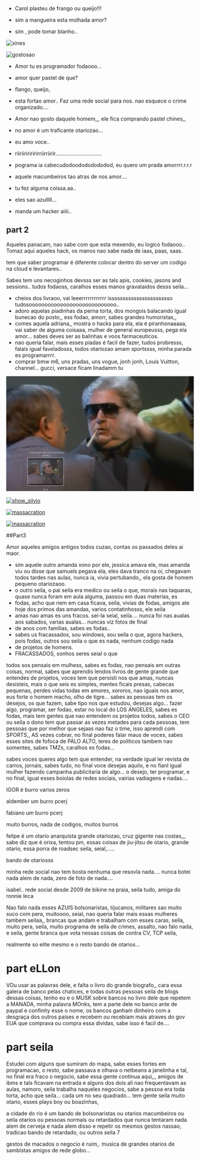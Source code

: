 ###

- Carol plasteu de frango ou queijo!!!

- sim a mangueira esta molhada amor?

- sim , pode tomar blanho..

![xines](https://image1.masterfile.com/getImage/656-01765199em-woman-holding-tv-remote-control.jpg)

![gostosao](https://www.soldierx.com/system/files/hdb/wickedrose.png)


-  Amor tu es programador fodaooo...


- amor quer pastel de que?

- flango, queijo,


- esta fortao amor.. Faz uma rede social para nos. nao esquece o crime organizado....

- Amor nao gosto daquele homem,,, ele fica comprando pastel chines,,

-  no amor é um traficante otariozao...
-  eu amo voce..
-  riiriiririririrriirriirir...............................

-  pograma ia cabecudodoodododododod, eu quero um prada amorrrr.r.r.r

-  aquele macumbeiros tao atras de nos amor....
-  tu fez alguma coissa.aa..
-  eles sao azulllll...

-  manda um hacker aiiii..


## part 2

Aqueles panacam, nao sabe com que esta mexendo, eu logico fodaooo..
Tomaz aqui aqueles hack, os  manos nao sabe nada de iaas, paas, saas.

tem que saber programar é diferente colocar dentro do server um codigo na cloud e levantares..

Sabes tem uns necoginhos devsss ser as tals apis, cookies, jasons and sessions..
tudos fodaoss, caralhos esses manos gravataidos desss seila... 

- cheios dos livraoo, vai leeerrrrrrrrrrrr isssssssssssssssssssssso tudosoooooooooooooooooooooooooooo..
- adoro aquelas piadinhas da perna torta, dos mongois balacando igual bunecao do posto,, ess fodao, amorr, sabes grandes humoristas,,
- comes aquela adriana,, mostra o hacks para ela, ela é piranhonaaaaa, vai saber de alguma coisaaa, mulher de general europeusss, pega ela amor... sabes deves ser as balinhas e voos farmaceuticos.
- nao queria falar, mais esses piadas é facil de fazer, tudos probresss, falais igual faveladosss, todos otariozao amam sportssss, minha parada es programarrrr.
- comprar bmw m6, uns pradas, uns vogue, jonh jonh, Louis Vuitton, channel... gucci, versace ficam linadamm tu

[![oi](corretor_orgao.png)](https://www.youtube.com/watch?v=zZ5fYw-Qcao&list=PLr-k7adEu3uFO-FwIZGbL1MIA7rVMr7QI&index=60&pp=iAQB)

[![show_silvio](https://www.olhardireto.com.br/imgsite/noticias/fausto-fantini.jpg)](https://www.youtube.com/watch?v=_5Rtq7LzP1Y&pp=ygUbc2hvdyBzaWx2aW8gaGVybWVzIGUgcmVuYXRv)

[![massacration](https://www.olhardireto.com.br/imgsite/noticias/fausto-fantini.jpg)](https://www.youtube.com/watch?v=3yIpcodJjBk)

[![massacration](https://www.olhardireto.com.br/imgsite/noticias/fausto-fantini.jpg)](https://www.youtube.com/watch?v=gK9R5d4NiUA)


##Part3


Amor aqueles amigos antigos todos cuzao, contas os passados deles ai maor.
- sim aquele outro amanda xono por ele, jessica amava ele, mas amanda viu ou disse que samuels pegava ela, eles dava tranco na oi,
  chegavam todos tardes nas aulas, nunca ia, vivia pertubando,, ela gosta de homem pequeno otariozaoo.
- o outro seila, o pai seila era medico ou seila o que, morais nas taquaras, quase nunca foram em aula alguma, passou em duas materias, es
- fodas, acho que nem em casa ficava, seila, vivias de fodas, amigos ate hoje dos primos das amandas, varios contatinhosss, ele seila
- amas nao amas es uns fracos. sei-la seial, seila.... nunca foi nas aualas aos sabados, varias aualas... nuncas viz fotos de final
- de anos com familias, sabes es fodas..
- sabes us fracassados, sou windows, sou seila o que, agora hackers, pois fodas, outros sou seila o que es nada, nenhum codigo nada
- de projetos de homens.
- FRACASSADOS, sonhos seres seial o que
  

 todos sos pensais em mulhess, sabes es fodas, nao pensais em outras coisas, normal, sabes que aprendis lendos livros de gente grande
que entendes de projetos, voces tem que persisti nos que amas, nuncas desisteis, mais o que seis es simples, mentes ficais presas, cabecas
 pequenas, perdes vidas todas em amores, xororos, nao iguais nos amor, eus forte o homem macho, olho de tigre... sabes as pessoas tem
 os desejos, os que fazem, sabe tipo nos que estudou, desejas algo... fazer algo, programar, ser fodao, estar no local do LOS ANGELES,
 sabes es fodas, mais tem gentes que nao entendem os projetos todos, sabes o CEO ou seila o dono tem que passar as vezes metades para
 cada pessoas, tem pessoas que por melhor que sejaas nao faz o time, isso aprendi com SPORTS,, AS vezes cobrar, no final poderes falar
 maus de voces, sabes esses sites de fofoca de PALO ALTO, teres de politicos tambem nao somentes, sabes TMZs, caralhos es fodas...

sabes voces queres algo tem que entender, na verdade igual ler revista de carros, jornais, sabes tudo, no final voce desejas aquilo,
e no  fianl igual mulher fazendo campanha publicitaria de algo... o desejo, ter programar, e no final, igual esses boiolas de redes
sociais, vairias vadiagens e nadas....


IGOR é burro varios zeros

aldember um burro pcerj

fabiano um burro pcerj

muito burros, nada de codigos, muitos burros

felipe é um otario anarquista grande otariozao, cruz gigente nas costas,,, sabe diz que é orixa, tentou pm,
essas coisas de jiu-jitsu de otario, grande otario, essa porra de roadsec seila, seial,.....

bando de otariosss


minha rede social nao tem bosta nenhuma que resovla nada....
nunca botei nada alem de nada, zero de foto de nada....

isabel.. rede social desde 2009 de bikine na praia,
seila tudo, amiga do ronnie leca


Nao falo nada esses AZUIS bolsonaristas, tijucanos, militares
sao muito suco com pera, muitoooo, seial, nao queria falar
mais essas mulheres tambem seilaa,, brancas que andam e trabalham
com esses caras, seila, muito pera, seila, muito programa de seila
de crimes, assalto, nao falo nada, e seila, gente branca que vota
nessas coisas de contra CV, TCP seila, 

realmente so elite mesmo e o resto bando de otarios...

# part eLLon

VOu usar as palavras dele, e falta o livro do grande biografo,,
cara essa galera de banco pelas chatices, e todas outras pessoas
seila de blogs dessas coisas, tenho eu e o MUSK sobre bancos no livro
dele que repetem a MANADA, minha palavra MOnks, tem a parte dele no banco
ante de paypal e confinity esse o nome, os bancos ganham dinheiro com
a desgraça dos outros países e recebem ou recebiam mais atraves do gov
EUA que comprava ou compra essa dividas, sabe isso é facil de....


# part seila

Estudei com alguns que sumiram do mapa, sabe esses fortes em programacao,
o resto, sabe passava e olhava o netbeans a janelinha e tal, no final
era fraco o negocio, sabe essa gente continua aqui,,, amigos de ibms
e tals ficavam na entrada e alguns dos dois ali nao frequentavam
as aulas, namoro, seila trabalha naqueles negocios, sabe a pessoa era
toda torta, acho que seila... cada um no seu quadrado... tem gente
seila muito otario, esses plays boy ou boazinhas, 


a cidade do rio é um bando de bolsonaristas  ou otarios macumbeiros
ou seila otarios ou pessoas normais ou retardados que nunca tentaram
nada alem de cerveja e nada alem disso  e repetir os mesmos
gestos nassao, tradicao bando de retardado, ou outros seila 7

gestos de macados o negocio é ruim,. musica de grandes otarios de sambistas
amigos de rede globo...



